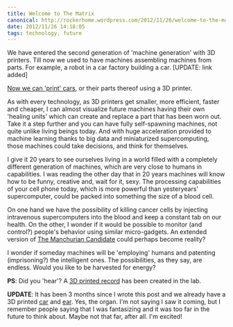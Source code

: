 ```yaml
---
title: Welcome to The Matrix
canonical: http://rockerhome.wordpress.com/2012/11/26/welcome-to-the-matrix/
date: 2012/11/26 14:18:05
tags: technology, future
---
```

We have entered the second generation of 'machine generation' with 3D printers. Till now we used to have machines assembling machines from parts. For example, a robot in a car factory building a car.<span class="more"></span> [UPDATE: link added] 

[Now we can 'print' cars](http://www.wired.com/autopia/2013/02/3d-printed-car/), or their parts thereof using a 3D printer. 

As with every technology, as 3D printers get smaller, more efficient, faster and cheaper, I can almost visualize future machines having their own 'healing units' which can create and replace a part that has been worn out. Take it a step further and you can have fully self-spawning machines, not quite unlike living beings today. And with huge acceleration provided to machine learning thanks to big data and miniaturized supercomputing, those machines could take decisions, and think for themselves. 

I give it 20 years to see ourselves living in a world filled with a completely different generation of machines, which are very close to humans in capabilities. I was reading the other day that in 20 years machines will know how to be funny, creative and, wait for it, sexy. The processing capabilities of your cell phone today, which is more powerful than yesteryears' supercomputer, could be packed into something the size of a blood cell.

On one hand we have the possibility of killing cancer cells by injecting intravenous supercomputers into the blood and keep a constant tab on our health. On the other, I wonder if it would be possible to monitor (and control?) people's behavior using similar micro-gadgets. An extended version of [The Manchurian Candidate](http://www.imdb.com/title/tt0368008/) could perhaps become reality?

I wonder if someday machines will be 'employing' humans and patenting (imprisoning?) the intelligent ones. The possibilities, as they say, are endless. Would you like to be harvested for energy?

**PS**: Did you 'hear'? A [3D printed record](http://www.wired.com/design/2012/12/3-d-printed-record/) has been created in the lab.

**UPDATE**: It has been 3 months since I wrote this post and we already have a 3D printed [car](http://www.wired.com/autopia/2013/02/3d-printed-car/) and [ear](http://www.medgadget.com/2013/02/cornell-bioengineers-3d-print-living-replacement-ears.html). Yes, the organ. I'm not saying I saw it coming, but I remember people saying that I was fantasizing and it was too far in the future to think about. Maybe not that far, after all. I'm excited!